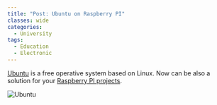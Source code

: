 ```yaml
---
title: "Post: Ubuntu on Raspberry PI"
classes: wide
categories:
  - University
tags:
  - Education
  - Electronic
---
```


[Ubuntu](https://www.ubuntu-it.org/) is a free operative system based on Linux. Now can be also a solution for your [Raspberry PI projects](https://ubuntu.com/blog/how-low-can-you-go-running-ubuntu-desktop-on-a-2gb-raspberry-pi-4).

![Ubuntu](https://res.cloudinary.com/canonical/image/fetch/f_auto,q_auto,fl_sanitize,c_fill,w_720/https://lh3.googleusercontent.com/Ms5r4L0QrkoBwiQ0rDp-V1R-dVvBbc2DkYhiJ7I7rK6dtcy0fL22z8aw8yxSQG50-eJzUUJpGsKmOH-BYQWV0ndFlFcpZ6WekeSQ39gkXtIVlIINFBsMXWVMHZqPS6-LnjHZ4Cgw)
